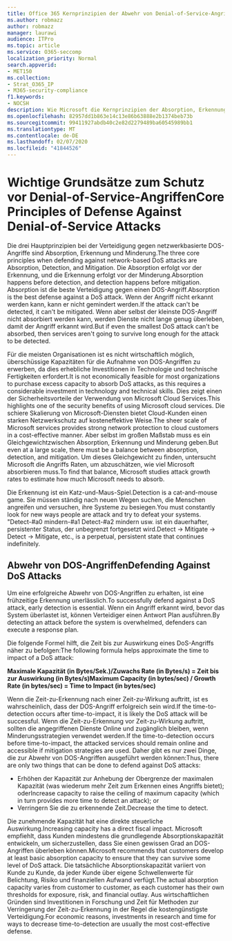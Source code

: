 ```yaml
---
title: Office 365 Kernprinzipien der Abwehr von Denial-of-Service-Angriffen
ms.author: robmazz
author: robmazz
manager: laurawi
audience: ITPro
ms.topic: article
ms.service: O365-seccomp
localization_priority: Normal
search.appverid:
- MET150
ms.collection:
- Strat_O365_IP
- M365-security-compliance
f1.keywords:
- NOCSH
description: Wie Microsoft die Kernprinzipien der Absorption, Erkennung und Minderung bei der Abwehr von DOS-Angriffen (Denial of Service) verwendet.
ms.openlocfilehash: 82957dd1b863e14c13e86b63888e2b1374beb73b
ms.sourcegitcommit: 99411927abdb40c2e82d2279489ba60545989bb1
ms.translationtype: MT
ms.contentlocale: de-DE
ms.lasthandoff: 02/07/2020
ms.locfileid: "41844526"
---
```

# <a name="core-principles-of-defense-against-denial-of-service-attacks"></a><span data-ttu-id="3b9b9-103">Wichtige Grundsätze zum Schutz vor Denial-of-Service-Angriffen</span><span class="sxs-lookup"><span data-stu-id="3b9b9-103">Core Principles of Defense Against Denial-of-Service Attacks</span></span>

<span data-ttu-id="3b9b9-104">Die drei Hauptprinzipien bei der Verteidigung gegen netzwerkbasierte DOS-Angriffe sind Absorption, Erkennung und Minderung.</span><span class="sxs-lookup"><span data-stu-id="3b9b9-104">The three core principles when defending against network-based DoS attacks are Absorption, Detection, and Mitigation.</span></span> <span data-ttu-id="3b9b9-105">Die Absorption erfolgt vor der Erkennung, und die Erkennung erfolgt vor der Minderung.</span><span class="sxs-lookup"><span data-stu-id="3b9b9-105">Absorption happens before detection, and detection happens before mitigation.</span></span> <span data-ttu-id="3b9b9-106">Absorption ist die beste Verteidigung gegen einen DOS-Angriff.</span><span class="sxs-lookup"><span data-stu-id="3b9b9-106">Absorption is the best defense against a DoS attack.</span></span> <span data-ttu-id="3b9b9-107">Wenn der Angriff nicht erkannt werden kann, kann er nicht gemindert werden.</span><span class="sxs-lookup"><span data-stu-id="3b9b9-107">If the attack can't be detected, it can't be mitigated.</span></span> <span data-ttu-id="3b9b9-108">Wenn aber selbst der kleinste DOS-Angriff nicht absorbiert werden kann, werden Dienste nicht lange genug überleben, damit der Angriff erkannt wird.</span><span class="sxs-lookup"><span data-stu-id="3b9b9-108">But if even the smallest DoS attack can't be absorbed, then services aren't going to survive long enough for the attack to be detected.</span></span>

<span data-ttu-id="3b9b9-109">Für die meisten Organisationen ist es nicht wirtschaftlich möglich, überschüssige Kapazitäten für die Aufnahme von DOS-Angriffen zu erwerben, da dies erhebliche Investitionen in Technologie und technische Fertigkeiten erfordert.</span><span class="sxs-lookup"><span data-stu-id="3b9b9-109">It is not economically feasible for most organizations to purchase excess capacity to absorb DoS attacks, as this requires a considerable investment in technology and technical skills.</span></span> <span data-ttu-id="3b9b9-110">Dies zeigt einen der Sicherheitsvorteile der Verwendung von Microsoft Cloud Services.</span><span class="sxs-lookup"><span data-stu-id="3b9b9-110">This highlights one of the security benefits of using Microsoft cloud services.</span></span> <span data-ttu-id="3b9b9-111">Die schiere Skalierung von Microsoft-Diensten bietet Cloud-Kunden einen starken Netzwerkschutz auf kosteneffektive Weise.</span><span class="sxs-lookup"><span data-stu-id="3b9b9-111">The sheer scale of Microsoft services provides strong network protection to cloud customers in a cost-effective manner.</span></span> <span data-ttu-id="3b9b9-112">Aber selbst im großen Maßstab muss es ein Gleichgewichtzwischen Absorption, Erkennung und Minderung geben.</span><span class="sxs-lookup"><span data-stu-id="3b9b9-112">But even at a large scale, there must be a balance between absorption, detection, and mitigation.</span></span> <span data-ttu-id="3b9b9-113">Um dieses Gleichgewicht zu finden, untersucht Microsoft die Angriffs Raten, um abzuschätzen, wie viel Microsoft absorbieren muss.</span><span class="sxs-lookup"><span data-stu-id="3b9b9-113">To find that balance, Microsoft studies attack growth rates to estimate how much Microsoft needs to absorb.</span></span>

<span data-ttu-id="3b9b9-114">Die Erkennung ist ein Katz-und-Maus-Spiel.</span><span class="sxs-lookup"><span data-stu-id="3b9b9-114">Detection is a cat-and-mouse game.</span></span> <span data-ttu-id="3b9b9-115">Sie müssen ständig nach neuen Wegen suchen, die Menschen angreifen und versuchen, ihre Systeme zu besiegen.</span><span class="sxs-lookup"><span data-stu-id="3b9b9-115">You must constantly look for new ways people are attack and try to defeat your systems.</span></span> <span data-ttu-id="3b9b9-116">"Detect-#a0 mindern-#a1 Detect-#a2 mindern usw. ist ein dauerhafter, persistenter Status, der unbegrenzt fortgesetzt wird.</span><span class="sxs-lookup"><span data-stu-id="3b9b9-116">Detect -> Mitigate -> Detect -> Mitigate, etc., is a perpetual, persistent state that continues indefinitely.</span></span>

## <a name="defending-against-dos-attacks"></a><span data-ttu-id="3b9b9-117">Abwehr von DOS-Angriffen</span><span class="sxs-lookup"><span data-stu-id="3b9b9-117">Defending Against DoS Attacks</span></span>

<span data-ttu-id="3b9b9-118">Um eine erfolgreiche Abwehr von DOS-Angriffen zu erhalten, ist eine frühzeitige Erkennung unerlässlich.</span><span class="sxs-lookup"><span data-stu-id="3b9b9-118">To successfully defend against a DoS attack, early detection is essential.</span></span> <span data-ttu-id="3b9b9-119">Wenn ein Angriff erkannt wird, bevor das System überlastet ist, können Verteidiger einen Antwort Plan ausführen.</span><span class="sxs-lookup"><span data-stu-id="3b9b9-119">By detecting an attack before the system is overwhelmed, defenders can execute a response plan.</span></span>

<span data-ttu-id="3b9b9-120">Die folgende Formel hilft, die Zeit bis zur Auswirkung eines DoS-Angriffs näher zu befolgen:</span><span class="sxs-lookup"><span data-stu-id="3b9b9-120">The following formula helps approximate the time to impact of a DoS attack:</span></span>

   <span data-ttu-id="3b9b9-121">**Maximale Kapazität (in Bytes/Sek.)/Zuwachs Rate (in Bytes/s) = Zeit bis zur Auswirkung (in Bytes/s)**</span><span class="sxs-lookup"><span data-stu-id="3b9b9-121">**Maximum Capacity (in bytes/sec) / Growth Rate (in bytes/sec) = Time to Impact (in bytes/sec)**</span></span>

<span data-ttu-id="3b9b9-122">Wenn die Zeit-zu-Erkennung nach einer Zeit-zu-Wirkung auftritt, ist es wahrscheinlich, dass der DOS-Angriff erfolgreich sein wird.</span><span class="sxs-lookup"><span data-stu-id="3b9b9-122">If the time-to-detection occurs after time-to-impact, it is likely the DoS attack will be successful.</span></span> <span data-ttu-id="3b9b9-123">Wenn die Zeit-zu-Erkennung vor Zeit-zu-Wirkung auftritt, sollten die angegriffenen Dienste Online und zugänglich bleiben, wenn Minderungsstrategien verwendet werden.</span><span class="sxs-lookup"><span data-stu-id="3b9b9-123">If the time-to-detection occurs before time-to-impact, the attacked services should remain online and accessible if mitigation strategies are used.</span></span> <span data-ttu-id="3b9b9-124">Daher gibt es nur zwei Dinge, die zur Abwehr von DOS-Angriffen ausgeführt werden können:</span><span class="sxs-lookup"><span data-stu-id="3b9b9-124">Thus, there are only two things that can be done to defend against DoS attacks:</span></span>

- <span data-ttu-id="3b9b9-125">Erhöhen der Kapazität zur Anhebung der Obergrenze der maximalen Kapazität (was wiederum mehr Zeit zum Erkennen eines Angriffs bietet); oder</span><span class="sxs-lookup"><span data-stu-id="3b9b9-125">Increase capacity to raise the ceiling of maximum capacity (which in turn provides more time to detect an attack); or</span></span>
- <span data-ttu-id="3b9b9-126">Verringern Sie die zu erkennende Zeit.</span><span class="sxs-lookup"><span data-stu-id="3b9b9-126">Decrease the time to detect.</span></span>

<span data-ttu-id="3b9b9-127">Die zunehmende Kapazität hat eine direkte steuerliche Auswirkung.</span><span class="sxs-lookup"><span data-stu-id="3b9b9-127">Increasing capacity has a direct fiscal impact.</span></span> <span data-ttu-id="3b9b9-128">Microsoft empfiehlt, dass Kunden mindestens die grundlegende Absorptionskapazität entwickeln, um sicherzustellen, dass Sie einen gewissen Grad an DOS-Angriffen überleben können.</span><span class="sxs-lookup"><span data-stu-id="3b9b9-128">Microsoft recommends that customers develop at least basic absorption capacity to ensure that they can survive some level of DoS attack.</span></span> <span data-ttu-id="3b9b9-129">Die tatsächliche Absorptionskapazität variiert von Kunde zu Kunde, da jeder Kunde über eigene Schwellenwerte für Belichtung, Risiko und finanziellen Aufwand verfügt.</span><span class="sxs-lookup"><span data-stu-id="3b9b9-129">The actual absorption capacity varies from customer to customer, as each customer has their own thresholds for exposure, risk, and financial outlay.</span></span> <span data-ttu-id="3b9b9-130">Aus wirtschaftlichen Gründen sind Investitionen in Forschung und Zeit für Methoden zur Verringerung der Zeit-zu-Erkennung in der Regel die kostengünstigste Verteidigung.</span><span class="sxs-lookup"><span data-stu-id="3b9b9-130">For economic reasons, investments in research and time for ways to decrease time-to-detection are usually the most cost-effective defense.</span></span>
